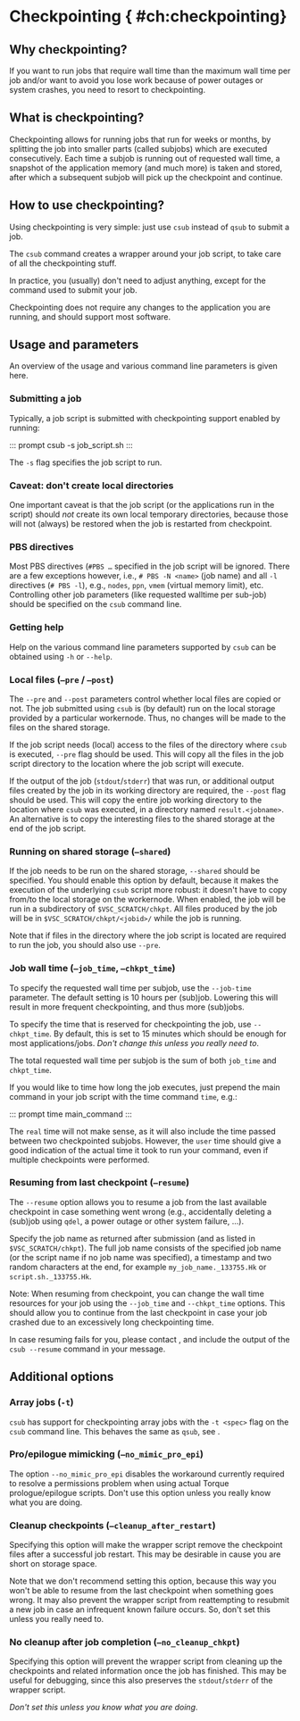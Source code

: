 # Checkpointing { #ch:checkpointing}

## Why checkpointing?

If you want to run jobs that require wall time than the maximum wall
time per job and/or want to avoid you lose work because of power outages
or system crashes, you need to resort to checkpointing.

## What is checkpointing?

Checkpointing allows for running jobs that run for weeks or months, by
splitting the job into smaller parts (called subjobs) which are executed
consecutively. Each time a subjob is running out of requested wall time,
a snapshot of the application memory (and much more) is taken and
stored, after which a subsequent subjob will pick up the checkpoint and
continue.

## How to use checkpointing?

Using checkpointing is very simple: just use `csub` instead of `qsub` to
submit a job.

The `csub` command creates a wrapper around your job script, to take
care of all the checkpointing stuff.

In practice, you (usually) don't need to adjust anything, except for the
command used to submit your job.

Checkpointing does not require any changes to the application you are
running, and should support most software.

## Usage and parameters

An overview of the usage and various command line parameters is given
here.

### Submitting a job

Typically, a job script is submitted with checkpointing support enabled
by running:

::: prompt
csub -s job_script.sh
:::

The `-s` flag specifies the job script to run.

### Caveat: don't create local directories

One important caveat is that the job script (or the applications run in
the script) should *not* create its own local temporary directories,
because those will not (always) be restored when the job is restarted
from checkpoint.

### PBS directives

Most PBS directives (`#PBS …` specified in the job script will be
ignored. There are a few exceptions however, i.e., `# PBS -N <name>`
(job name) and all `-l` directives (`# PBS -l`), e.g., `nodes`, `ppn`,
`vmem` (virtual memory limit), etc. Controlling other job parameters
(like requested walltime per sub-job) should be specified on the `csub`
command line.

### Getting help

Help on the various command line parameters supported by `csub` can be
obtained using `-h` or `--help`.

### Local files (`–pre` / `–post`)

The `--pre` and `--post` parameters control whether local files are
copied or not. The job submitted using `csub` is (by default) run on the
local storage provided by a particular workernode. Thus, no changes will
be made to the files on the shared storage.

If the job script needs (local) access to the files of the directory
where `csub` is executed, `--pre` flag should be used. This will copy
all the files in the job script directory to the location where the job
script will execute.

If the output of the job (`stdout`/`stderr`) that was run, or additional
output files created by the job in its working directory are required,
the `--post` flag should be used. This will copy the entire job working
directory to the location where `csub` was executed, in a directory
named `result.<jobname>`. An alternative is to copy the interesting
files to the shared storage at the end of the job script.

### Running on shared storage (`–shared`)

If the job needs to be run on the shared storage, `--shared` should be
specified. You should enable this option by default, because it makes
the execution of the underlying `csub` script more robust: it doesn't
have to copy from/to the local storage on the workernode. When enabled,
the job will be run in a subdirectory of `$VSC_SCRATCH/chkpt`. All files
produced by the job will be in `$VSC_SCRATCH/chkpt/<jobid>/` while the
job is running.

Note that if files in the directory where the job script is located are
required to run the job, you should also use `--pre`.

### Job wall time (`–job_time`, `–chkpt_time`)

To specify the requested wall time per subjob, use the `--job-time`
parameter. The default setting is 10 hours per (sub)job. Lowering this
will result in more frequent checkpointing, and thus more (sub)jobs.

To specify the time that is reserved for checkpointing the job, use
`--chkpt_time`. By default, this is set to 15 minutes which should be
enough for most applications/jobs. *Don't change this unless you really
need to*.

The total requested wall time per subjob is the sum of both `job_time`
and `chkpt_time`.

If you would like to time how long the job executes, just prepend the
main command in your job script with the time command `time`, e.g.:

::: prompt
time main_command
:::

The `real` time will not make sense, as it will also include the time
passed between two checkpointed subjobs. However, the `user` time should
give a good indication of the actual time it took to run your command,
even if multiple checkpoints were performed.

### Resuming from last checkpoint (`–resume`)

The `--resume` option allows you to resume a job from the last available
checkpoint in case something went wrong (e.g., accidentally deleting a
(sub)job using `qdel`, a power outage or other system failure, ...).

Specify the job name as returned after submission (and as listed in
`$VSC_SCRATCH/chkpt`). The full job name consists of the specified job
name (or the script name if no job name was specified), a timestamp and
two random characters at the end, for example `my_job_name._133755.Hk`
or `script.sh._133755.Hk`.

Note: When resuming from checkpoint, you can change the wall time
resources for your job using the `--job_time` and `--chkpt_time`
options. This should allow you to continue from the last checkpoint in
case your job crashed due to an excessively long checkpointing time.

In case resuming fails for you, please contact , and include the output
of the `csub --resume` command in your message.

## Additional options

### Array jobs (`-t`)

`csub` has support for checkpointing array jobs with the `-t <spec>`
flag on the `csub` command line. This behaves the same as `qsub`, see .

### Pro/epilogue mimicking (`–no_mimic_pro_epi`)

The option `--no_mimic_pro_epi` disables the workaround currently
required to resolve a permissions problem when using actual Torque
prologue/epilogue scripts. Don't use this option unless you really know
what you are doing.

### Cleanup checkpoints (`–cleanup_after_restart`)

Specifying this option will make the wrapper script remove the
checkpoint files after a successful job restart. This may be desirable
in cause you are short on storage space.

Note that we don't recommend setting this option, because this way you
won't be able to resume from the last checkpoint when something goes
wrong. It may also prevent the wrapper script from reattempting to
resubmit a new job in case an infrequent known failure occurs. So, don't
set this unless you really need to.

### No cleanup after job completion (`–no_cleanup_chkpt`)

Specifying this option will prevent the wrapper script from cleaning up
the checkpoints and related information once the job has finished. This
may be useful for debugging, since this also preserves the
`stdout`/`stderr` of the wrapper script.

*Don't set this unless you know what you are doing*.
